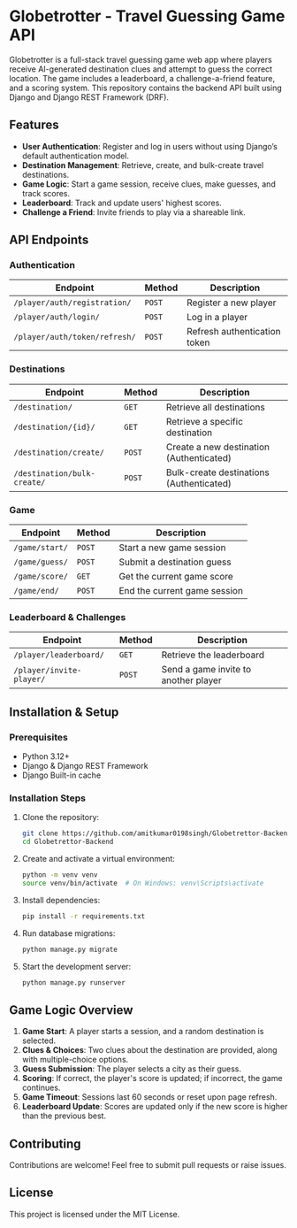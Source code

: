 # Globetrotter - Travel Guessing Game API

Globetrotter is a full-stack travel guessing game web app where players receive AI-generated destination clues and attempt to guess the correct location. The game includes a leaderboard, a challenge-a-friend feature, and a scoring system. This repository contains the backend API built using Django and Django REST Framework (DRF).

## Features

- **User Authentication**: Register and log in users without using Django’s default authentication model.
- **Destination Management**: Retrieve, create, and bulk-create travel destinations.
- **Game Logic**: Start a game session, receive clues, make guesses, and track scores.
- **Leaderboard**: Track and update users' highest scores.
- **Challenge a Friend**: Invite friends to play via a shareable link.

## API Endpoints

### Authentication
| Endpoint | Method | Description |
|----------|--------|-------------|
| `/player/auth/registration/` | `POST` | Register a new player |
| `/player/auth/login/` | `POST` | Log in a player |
| `/player/auth/token/refresh/` | `POST` | Refresh authentication token |

### Destinations
| Endpoint | Method | Description |
|----------|--------|-------------|
| `/destination/` | `GET` | Retrieve all destinations |
| `/destination/{id}/` | `GET` | Retrieve a specific destination |
| `/destination/create/` | `POST` | Create a new destination (Authenticated) |
| `/destination/bulk-create/` | `POST` | Bulk-create destinations (Authenticated) |

### Game
| Endpoint | Method | Description |
|----------|--------|-------------|
| `/game/start/` | `POST` | Start a new game session |
| `/game/guess/` | `POST` | Submit a destination guess |
| `/game/score/` | `GET` | Get the current game score |
| `/game/end/` | `POST` | End the current game session |

### Leaderboard & Challenges
| Endpoint | Method | Description |
|----------|--------|-------------|
| `/player/leaderboard/` | `GET` | Retrieve the leaderboard |
| `/player/invite-player/` | `POST` | Send a game invite to another player |

## Installation & Setup

### Prerequisites
- Python 3.12+
- Django & Django REST Framework
- Django Built-in cache

### Installation Steps
1. Clone the repository:
   ```sh
   git clone https://github.com/amitkumar0198singh/Globetrettor-Backend.git
   cd Globetrettor-Backend
   ```

2. Create and activate a virtual environment:
   ```sh
   python -m venv venv
   source venv/bin/activate  # On Windows: venv\Scripts\activate
   ```

3. Install dependencies:
   ```sh
   pip install -r requirements.txt
   ```

4. Run database migrations:
   ```sh
   python manage.py migrate
   ```

5. Start the development server:
   ```sh
   python manage.py runserver
   ```

## Game Logic Overview

1. **Game Start**: A player starts a session, and a random destination is selected.
2. **Clues & Choices**: Two clues about the destination are provided, along with multiple-choice options.
3. **Guess Submission**: The player selects a city as their guess.
4. **Scoring**: If correct, the player's score is updated; if incorrect, the game continues.
5. **Game Timeout**: Sessions last 60 seconds or reset upon page refresh.
6. **Leaderboard Update**: Scores are updated only if the new score is higher than the previous best.

## Contributing

Contributions are welcome! Feel free to submit pull requests or raise issues.

## License

This project is licensed under the MIT License.